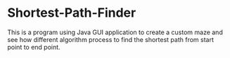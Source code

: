 # Shortest-Path-Finder
This is a program using Java GUI application to create a custom maze and see how different algorithm process to find the shortest path from start point to end point.
